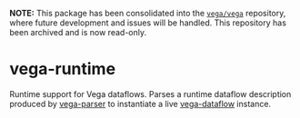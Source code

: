 **NOTE:** This package has been consolidated into the [`vega/vega`](https://github.com/vega/vega) repository, where future development and issues will be handled. This repository has been archived and is now read-only.

# vega-runtime

Runtime support for Vega dataflows. Parses a runtime dataflow description
produced by [vega-parser](https://github.com/vega/vega-parser) to instantiate
a live [vega-dataflow](https://github.com/vega/vega-dataflow) instance.

